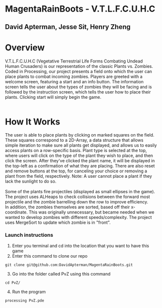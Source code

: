 # MagentaRainBoots - V.T.L.F.C.U.H.C
## David Apterman, Jesse Sit, Henry Zheng 

<h1> Overview </h1>
  V.T.L.F.C.U.H.C (Vegetative Terrestrial Life Forms Combating Undead Human Crusaders) is our representation of the classic Plants vs. Zombies. Coded in Processing, our project presents a field onto which the user can place plants to combat incoming zombies. Players are greeted with a welcome screen, featuring a start and an info button. The information screen tells the user about the types of zombies they will be facing and is followed by the instruction screen, which tells the user how to place their plants. Clicking start will simply begin the game.
  </br></br>
<h1> How It Works </h1>  
  The user is able to place plants by clicking on marked squares on the field. These squares correspond to a 2D-Array, a data structure that allows simple iteration to make sure all plants get displayed, and allows us to easily access plants on a row-specific basis. Plant type is selected at the top, where users will click on the type of the plant they wish to place, and then click the screen. After they've clicked the plant name, it will be displayed in the top-left as a confirmation of what they are placing. There are also reset and remove buttons at the top, for canceling your choice or removing a plant from the field, respectively. Note: A user cannot place a plant if they lack the sunlight to do so. 
  </br></br>
  Some of the plants fire projectiles (displayed as small ellipses in the game). The project uses ALHeaps to check collisions between the forward most projectile and the zombie barrelling down the row to improve efficiency. </br>
  In addition, the zombies themselves are sorted, based off their x-coordinate. This was originally unnecessary, but became needed when we wanted to develop zombies with different speeds/complexity. The project uses MergeSort to update which zombie is in "front".

### Launch instructions
    
1. Enter you terminal and cd into the location that you want to have this game
2. Enter this command to clone our repo
```
git clone git@github.com:DavidApterman/MagentaRainBoots.git
```
3. Go into the folder called PvZ using this command
```
cd PvZ/
```
4. Run the program
```
processing PvZ.pde
```

